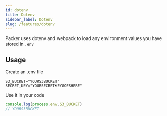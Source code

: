 ```yaml
---
id: dotenv
title: Dotenv
sidebar_label: Dotenv
slug: /features/dotenv
---
```


Packer uses dotenv and webpack to load any environment values you have stored in ``.env``

## Usage

Create an .env file

```dotenv
S3_BUCKET="YOURS3BUCKET"
SECRET_KEY="YOURSECRETKEYGOESHERE"
```

Use it in your code

```javascript
console.log(process.env.S3_BUCKET)
// YOURS3BUCKET
```
